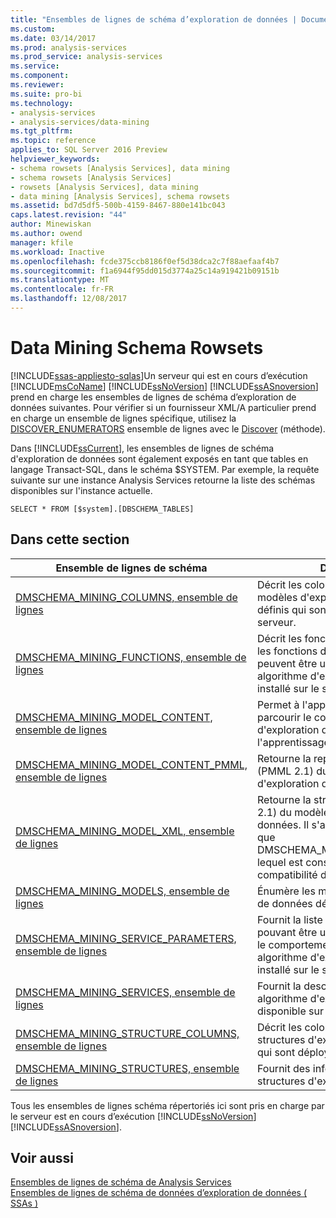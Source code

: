```yaml
---
title: "Ensembles de lignes de schéma d’exploration de données | Documents Microsoft"
ms.custom: 
ms.date: 03/14/2017
ms.prod: analysis-services
ms.prod_service: analysis-services
ms.service: 
ms.component: 
ms.reviewer: 
ms.suite: pro-bi
ms.technology:
- analysis-services
- analysis-services/data-mining
ms.tgt_pltfrm: 
ms.topic: reference
applies_to: SQL Server 2016 Preview
helpviewer_keywords:
- schema rowsets [Analysis Services], data mining
- schema rowsets [Analysis Services]
- rowsets [Analysis Services], data mining
- data mining [Analysis Services], schema rowsets
ms.assetid: bd7d5df5-500b-4159-8467-880e141bc043
caps.latest.revision: "44"
author: Minewiskan
ms.author: owend
manager: kfile
ms.workload: Inactive
ms.openlocfilehash: fcde375ccb8186f0ef5d38dca2c7f88aefaaf4b7
ms.sourcegitcommit: f1a6944f95dd015d3774a25c14a919421b09151b
ms.translationtype: MT
ms.contentlocale: fr-FR
ms.lasthandoff: 12/08/2017
---
```

# <a name="data-mining-schema-rowsets"></a>Data Mining Schema Rowsets
[!INCLUDE[ssas-appliesto-sqlas](../../../includes/ssas-appliesto-sqlas.md)]Un serveur qui est en cours d’exécution [!INCLUDE[msCoName](../../../includes/msconame-md.md)] [!INCLUDE[ssNoVersion](../../../includes/ssnoversion-md.md)] [!INCLUDE[ssASnoversion](../../../includes/ssasnoversion-md.md)] prend en charge les ensembles de lignes de schéma d’exploration de données suivantes. Pour vérifier si un fournisseur XML/A particulier prend en charge un ensemble de lignes spécifique, utilisez la [DISCOVER_ENUMERATORS](../../../analysis-services/schema-rowsets/xml/discover-enumerators-rowset.md) ensemble de lignes avec le [Discover](../../../analysis-services/xmla/xml-elements-methods-discover.md) (méthode).  
  
 Dans [!INCLUDE[ssCurrent](../../../includes/sscurrent-md.md)], les ensembles de lignes de schéma d'exploration de données sont également exposés en tant que tables en langage Transact-SQL, dans le schéma $SYSTEM. Par exemple, la requête suivante sur une instance Analysis Services retourne la liste des schémas disponibles sur l'instance actuelle.  
  
```  
SELECT * FROM [$system].[DBSCHEMA_TABLES]  
```  
  
## <a name="in-this-section"></a>Dans cette section  
  
|Ensemble de lignes de schéma| Description|  
|-------------------|-----------------|  
|[DMSCHEMA_MINING_COLUMNS, ensemble de lignes](../../../analysis-services/schema-rowsets/data-mining/dmschema-mining-columns-rowset.md)|Décrit les colonnes de tous les modèles d'exploration de données définis qui sont déployés sur le serveur.|  
|[DMSCHEMA_MINING_FUNCTIONS, ensemble de lignes](../../../analysis-services/schema-rowsets/data-mining/dmschema-mining-functions-rowset.md)|Décrit les fonctions de prédiction et les fonctions d'exploration qui peuvent être utilisées avec chaque algorithme d'exploration de données installé sur le serveur.|  
|[DMSCHEMA_MINING_MODEL_CONTENT, ensemble de lignes](../../../analysis-services/schema-rowsets/data-mining/dmschema-mining-model-content-rowset.md)|Permet à l'application cliente de parcourir le contenu d'un modèle d'exploration de données dont l'apprentissage a été effectué.|  
|[DMSCHEMA_MINING_MODEL_CONTENT_PMML, ensemble de lignes](../../../analysis-services/schema-rowsets/data-mining/dmschema-mining-model-content-pmml-rowset.md)|Retourne la représentation XML (PMML 2.1) du contenu du modèle d'exploration de données.|  
|[DMSCHEMA_MINING_MODEL_XML, ensemble de lignes](../../../analysis-services/schema-rowsets/data-mining/dmschema-mining-model-xml-rowset.md)|Retourne la structure XML (PMML 2.1) du modèle d'exploration de données. Il s'agit du même schéma que DMSCHEMA_MINING_MODEL_PMML, lequel est conservé à des fins de compatibilité descendante.|  
|[DMSCHEMA_MINING_MODELS, ensemble de lignes](../../../analysis-services/schema-rowsets/data-mining/dmschema-mining-models-rowset.md)|Énumère les modèles d'exploration de données déployés sur le serveur.|  
|[DMSCHEMA_MINING_SERVICE_PARAMETERS, ensemble de lignes](../../../analysis-services/schema-rowsets/data-mining/dmschema-mining-service-parameters-rowset.md)|Fournit la liste des paramètres pouvant être utilisés pour configurer le comportement de chaque algorithme d'exploration de données installé sur le serveur.|  
|[DMSCHEMA_MINING_SERVICES, ensemble de lignes](../../../analysis-services/schema-rowsets/data-mining/dmschema-mining-services-rowset.md)|Fournit la description de chaque algorithme d'exploration de données disponible sur le serveur.|  
|[DMSCHEMA_MINING_STRUCTURE_COLUMNS, ensemble de lignes](../../../analysis-services/schema-rowsets/data-mining/dmschema-mining-structure-columns-rowset.md)|Décrit les colonnes de toutes les structures d'exploration de données qui sont déployées sur le serveur.|  
|[DMSCHEMA_MINING_STRUCTURES, ensemble de lignes](../../../analysis-services/schema-rowsets/data-mining/dmschema-mining-structures-rowset.md)|Fournit des informations sur les structures d'exploration de données.|  
  
 Tous les ensembles de lignes schéma répertoriés ici sont pris en charge par le serveur est en cours d’exécution [!INCLUDE[ssNoVersion](../../../includes/ssnoversion-md.md)] [!INCLUDE[ssASnoversion](../../../includes/ssasnoversion-md.md)].  
  
## <a name="see-also"></a>Voir aussi  
 [Ensembles de lignes de schéma de Analysis Services](../../../analysis-services/schema-rowsets/analysis-services-schema-rowsets.md)   
 [Ensembles de lignes de schéma de données d’exploration de données &#40; SSAs &#41;](../../../analysis-services/data-mining/data-mining-schema-rowsets-ssas.md)  
  
  
